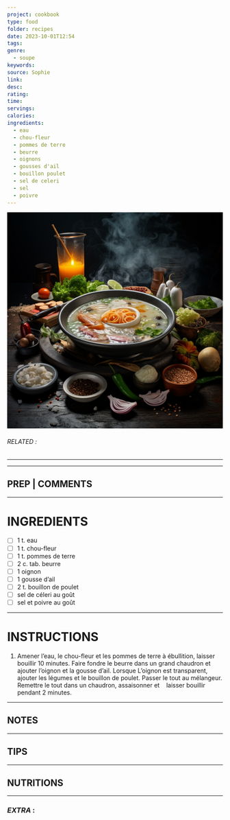 ```yaml
---
project: cookbook
type: food
folder: recipes
date: 2023-10-01T12:54
tags: 
genre:
  - soupe
keywords: 
source: Sophie
link: 
desc: 
rating: 
time: 
servings: 
calories: 
ingredients:
  - eau
  - chou-fleur
  - pommes de terre
  - beurre
  - oignons
  - gousses d'ail
  - bouillon poulet
  - sel de celeri
  - sel
  - poivre
---
```


![IMAGE](_default.png)

###### *RELATED* : 
---


---
## PREP | COMMENTS



---
# INGREDIENTS

- [ ] 1 t. eau
- [ ] 1 t. chou-fleur
- [ ] 1 t. pommes de terre
- [ ] 2 c. tab. beurre
- [ ] 1 oignon
- [ ] 1 gousse d’ail
- [ ] 2 t. bouillon de poulet
- [ ] sel de céleri au goût
- [ ] sel et poivre au goût

---
# INSTRUCTIONS

1. Amener l’eau, le chou-fleur et les pommes de terre à ébullition, laisser bouillir 10 minutes. Faire fondre le beurre dans un grand chaudron et ajouter l’oignon et la gousse d’ail. Lorsque L’oignon est transparent, ajouter les légumes et le bouillon de poulet. Passer le tout au mélangeur. Remettre le tout dans un chaudron, assaisonner et    laisser bouillir pendant 2 minutes.

---
## NOTES



---
## TIPS



---
## NUTRITIONS



---
### *EXTRA* :



